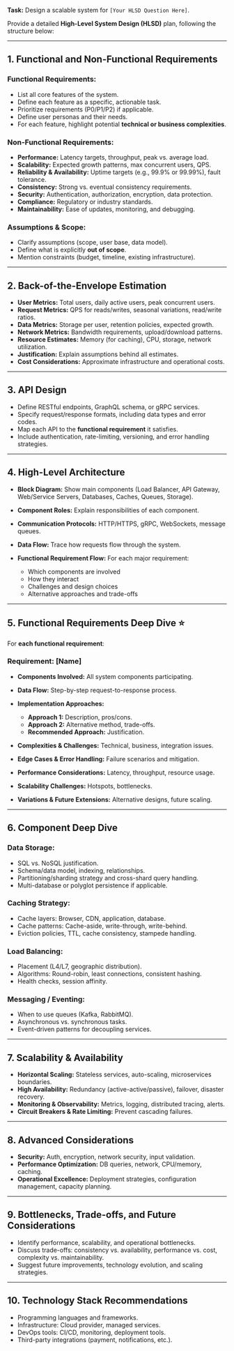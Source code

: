**Task:** Design a scalable system for `[Your HLSD Question Here]`.

Provide a detailed **High-Level System Design (HLSD)** plan, following the structure below:

---

## 1. Functional and Non-Functional Requirements

### Functional Requirements:

* List all core features of the system.
* Define each feature as a specific, actionable task.
* Prioritize requirements (P0/P1/P2) if applicable.
* Define user personas and their needs.
* For each feature, highlight potential **technical or business complexities**.

### Non-Functional Requirements:

* **Performance:** Latency targets, throughput, peak vs. average load.
* **Scalability:** Expected growth patterns, max concurrent users, QPS.
* **Reliability & Availability:** Uptime targets (e.g., 99.9% or 99.99%), fault tolerance.
* **Consistency:** Strong vs. eventual consistency requirements.
* **Security:** Authentication, authorization, encryption, data protection.
* **Compliance:** Regulatory or industry standards.
* **Maintainability:** Ease of updates, monitoring, and debugging.

### Assumptions & Scope:

* Clarify assumptions (scope, user base, data model).
* Define what is explicitly **out of scope**.
* Mention constraints (budget, timeline, existing infrastructure).

---

## 2. Back-of-the-Envelope Estimation

* **User Metrics:** Total users, daily active users, peak concurrent users.
* **Request Metrics:** QPS for reads/writes, seasonal variations, read/write ratios.
* **Data Metrics:** Storage per user, retention policies, expected growth.
* **Network Metrics:** Bandwidth requirements, upload/download patterns.
* **Resource Estimates:** Memory (for caching), CPU, storage, network utilization.
* **Justification:** Explain assumptions behind all estimates.
* **Cost Considerations:** Approximate infrastructure and operational costs.

---

## 3. API Design

* Define RESTful endpoints, GraphQL schema, or gRPC services.
* Specify request/response formats, including data types and error codes.
* Map each API to the **functional requirement** it satisfies.
* Include authentication, rate-limiting, versioning, and error handling strategies.

---

## 4. High-Level Architecture

* **Block Diagram:** Show main components (Load Balancer, API Gateway, Web/Service Servers, Databases, Caches, Queues, Storage).
* **Component Roles:** Explain responsibilities of each component.
* **Communication Protocols:** HTTP/HTTPS, gRPC, WebSockets, message queues.
* **Data Flow:** Trace how requests flow through the system.
* **Functional Requirement Flow:** For each major requirement:

  * Which components are involved
  * How they interact
  * Challenges and design choices
  * Alternative approaches and trade-offs

---

## 5. Functional Requirements Deep Dive ⭐

For **each functional requirement**:

### Requirement: \[Name]

* **Components Involved:** All system components participating.
* **Data Flow:** Step-by-step request-to-response process.
* **Implementation Approaches:**

  * **Approach 1:** Description, pros/cons.
  * **Approach 2:** Alternative method, trade-offs.
  * **Recommended Approach:** Justification.
* **Complexities & Challenges:** Technical, business, integration issues.
* **Edge Cases & Error Handling:** Failure scenarios and mitigation.
* **Performance Considerations:** Latency, throughput, resource usage.
* **Scalability Challenges:** Hotspots, bottlenecks.
* **Variations & Future Extensions:** Alternative designs, future scaling.

---

## 6. Component Deep Dive

### Data Storage:

* SQL vs. NoSQL justification.
* Schema/data model, indexing, relationships.
* Partitioning/sharding strategy and cross-shard query handling.
* Multi-database or polyglot persistence if applicable.

### Caching Strategy:

* Cache layers: Browser, CDN, application, database.
* Cache patterns: Cache-aside, write-through, write-behind.
* Eviction policies, TTL, cache consistency, stampede handling.

### Load Balancing:

* Placement (L4/L7, geographic distribution).
* Algorithms: Round-robin, least connections, consistent hashing.
* Health checks, session affinity.

### Messaging / Eventing:

* When to use queues (Kafka, RabbitMQ).
* Asynchronous vs. synchronous tasks.
* Event-driven patterns for decoupling services.

---

## 7. Scalability & Availability

* **Horizontal Scaling:** Stateless services, auto-scaling, microservices boundaries.
* **High Availability:** Redundancy (active-active/passive), failover, disaster recovery.
* **Monitoring & Observability:** Metrics, logging, distributed tracing, alerts.
* **Circuit Breakers & Rate Limiting:** Prevent cascading failures.

---

## 8. Advanced Considerations

* **Security:** Auth, encryption, network security, input validation.
* **Performance Optimization:** DB queries, network, CPU/memory, caching.
* **Operational Excellence:** Deployment strategies, configuration management, capacity planning.

---

## 9. Bottlenecks, Trade-offs, and Future Considerations

* Identify performance, scalability, and operational bottlenecks.
* Discuss trade-offs: consistency vs. availability, performance vs. cost, complexity vs. maintainability.
* Suggest future improvements, technology evolution, and scaling strategies.

---

## 10. Technology Stack Recommendations

* Programming languages and frameworks.
* Infrastructure: Cloud provider, managed services.
* DevOps tools: CI/CD, monitoring, deployment tools.
* Third-party integrations (payment, notifications, etc.).
